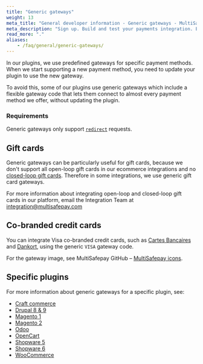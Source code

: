 ```yaml
---
title: "Generic gateways"
weight: 13
meta_title: "General developer information - Generic gateways - MultiSafepay Docs"
meta_description: "Sign up. Build and test your payments integration. Explore our products and services. Use our API reference, SDKs, and wrappers. Get support."
read_more: "."
aliases:
    - /faq/general/generic-gateways/
---
```


In our plugins, we use predefined gateways for specific payment methods. When we start supporting a new payment method, you need to update your plugin to use the new gateway. 

To avoid this, some of our plugins use generic gateways which include a flexible gateway code that lets them connect to almost every payment method we offer, without updating the plugin.

### Requirements

Generic gateways only support [`redirect`](/developer/api/difference-between-direct-and-redirect/) requests.

## Gift cards 

Generic gateways can be particularly useful for gift cards, because we don't support all open-loop gift cards in our ecommerce integrations and no [closed-loop gift cards](/faq/general/multisafepay-glossary/#closed-loop-gift-card). Therefore in some integrations, we use generic gift card gateways.

For more information about integrating open-loop and closed-loop gift cards in our platform, email the Integration Team at <integration@multisafepay.com>

## Co-branded credit cards

You can integrate Visa co-branded credit cards, such as [Cartes Bancaires](/payments/methods/cartes-bancaires/) and [Dankort](/payments/methods/dankort/), using the generic `VISA` gateway code.  

For the gateway image, see MultiSafepay GitHub – [MultiSafepay icons](https://github.com/MultiSafepay/MultiSafepay-icons/tree/master/methods).

## Specific plugins
For more information about generic gateways for a specific plugin, see:

- [Craft commerce](/payments/integrations/ecommerce-platforms/craftcommerce/faq/generic-gateways/)
- [Drupal 8 & 9](/payments/integrations/ecommerce-platforms/drupal8/faq/configuring-generic-gateways/)
- [Magento 1](/payments/integrations/ecommerce-platforms/magento1/faq/generic-gateways/)
- [Magento 2](/payments/integrations/ecommerce-platforms/magento2/faq/configuring-generic-gateways/)
- [Odoo](/payments/integrations/ecommerce-platforms/odoo/faq/generic-gateways/)
- [OpenCart](/payments/integrations/ecommerce-platforms/opencart/faq/configuring-generic-gateways/)
- [Shopware 5](/payments/integrations/ecommerce-platforms/shopware5/faq/configuring-generic-gateways/)
- [Shopware 6](/payments/integrations/ecommerce-platforms/shopware6/faq/generic-gateways/)
- [WooCommerce](/payments/integrations/ecommerce-platforms/woocommerce/faq/configuring-generic-gateways/)
